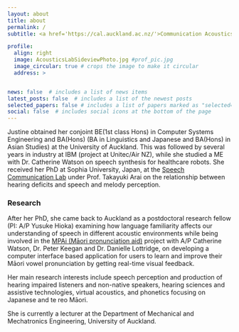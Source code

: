 ```yaml
---
layout: about
title: about
permalink: /
subtitle: <a href='https://cal.auckland.ac.nz/'>Communication Acoustics Lab</a>, <a href='https://speechresearch.auckland.ac.nz/'>Speech Research @ UoA</a>, <a href='https://profiles.auckland.ac.nz/justine-hui'>University of Auckland

profile:
  align: right
  image: AcousticsLabSideviewPhoto.jpg #prof_pic.jpg
  image_circular: true # crops the image to make it circular
  address: >


news: false  # includes a list of news items
latest_posts: false  # includes a list of the newest posts
selected_papers: false # includes a list of papers marked as "selected={true}"
social: false  # includes social icons at the bottom of the page
---
```



Justine obtained her conjoint BE(1st class Hons) in Computer Systems Engineering and BA(Hons) (BA in Linguistics and Japanese and BA(Hons) in Asian Studies) at the University of Auckland. This was followed by several years in industry at IBM (project at Unitec/Air NZ), while she studied a ME with Dr. Catherine Watson on speech synthesis for healthcare robots. She received her PhD at Sophia University, Japan, at the [Speech Communication Lab](https://splab.net/) under Prof. Takayuki Arai on the relationship between hearing deficits and speech and melody perception.

### Research

After her PhD, she came back to Auckland as a postdoctoral research fellow (PI: A/P Yusuke Hioka) examining how language familiarity affects our understanding of speech in different acoustic environments while being involved in the [MPAi (Māori pronunciation aid)](https://maonze.blogs.auckland.ac.nz/mpai-the-maori-pronunciation-tool/) project with A/P Catherine Watson, Dr. Peter Keegan and Dr. Danielle Lottridge, on developing a computer interface based application for users to learn and improve their Māori vowel pronunciation by getting real-time visual feedback.

Her main research interests include speech perception and production of hearing impaired listeners and non-native speakers, hearing sciences and assistive technologies, virtual acoustics, and phonetics focusing on Japanese and te reo Māori.

She is currently a lecturer at the Department of Mechanical and Mechatronics Engineering, University of Auckland.


<!---
Write your biography here. Tell the world about yourself. Link to your favorite [subreddit](http://reddit.com). You can put a picture in, too. The code is already in, just name your picture `prof_pic.jpg` and put it in the `img/` folder.

Put your address / P.O. box / other info right below your picture. You can also disable any of these elements by editing `profile` property of the YAML header of your `_pages/about.md`. Edit `_bibliography/papers.bib` and Jekyll will render your [publications page](/al-folio/publications/) automatically.

Link to your social media connections, too. This theme is set up to use [Font Awesome icons](http://fortawesome.github.io/Font-Awesome/) and [Academicons](https://jpswalsh.github.io/academicons/), like the ones below. Add your Facebook, Twitter, LinkedIn, Google Scholar, or just disable all of them. --->
